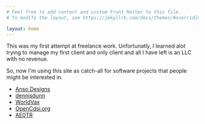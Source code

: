 ```yaml
---
# Feel free to add content and custom Front Matter to this file.
# To modify the layout, see https://jekyllrb.com/docs/themes/#overriding-theme-defaults

layout: home
---
```


This was my first attempt at freelance work. Unfortunatly, I learned alot trying to manage my first client and
only client and all I have left is an LLC with no revenue.

So, now I'm using this site as catch-all for software projects that people might be interested in.

- [Anso Designs](https://github.com/ansodesigns)
- [dennisdunn](https://github.com/dennisdunn)
- [WorldVax](https://github.com/worldvax)
- [OpenCdsi.org](https://opencdsi.github.io)
- [AE0TR](https://ae0tr.github.io)
